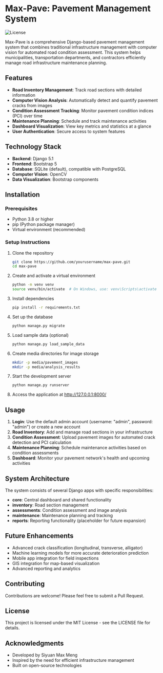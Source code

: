 # Max-Pave: Pavement Management System

![License](https://img.shields.io/badge/license-MIT-blue.svg)

Max-Pave is a comprehensive Django-based pavement management system that combines traditional infrastructure management with computer vision for automated road condition assessment. This system helps municipalities, transportation departments, and contractors efficiently manage road infrastructure maintenance planning.

## Features

- **Road Inventory Management**: Track road sections with detailed information
- **Computer Vision Analysis**: Automatically detect and quantify pavement cracks from images
- **Condition Assessment Tracking**: Monitor pavement condition indices (PCI) over time
- **Maintenance Planning**: Schedule and track maintenance activities
- **Dashboard Visualization**: View key metrics and statistics at a glance
- **User Authentication**: Secure access to system features

## Technology Stack

- **Backend**: Django 5.1
- **Frontend**: Bootstrap 5
- **Database**: SQLite (default), compatible with PostgreSQL
- **Computer Vision**: OpenCV
- **Data Visualization**: Bootstrap components

## Installation

### Prerequisites

- Python 3.8 or higher
- pip (Python package manager)
- Virtual environment (recommended)

### Setup Instructions

1. Clone the repository
   ```bash
   git clone https://github.com/yourusername/max-pave.git
   cd max-pave
   ```

2. Create and activate a virtual environment
   ```bash
   python -m venv venv
   source venv/bin/activate  # On Windows, use: venv\Scripts\activate
   ```

3. Install dependencies
   ```bash
   pip install -r requirements.txt
   ```

4. Set up the database
   ```bash
   python manage.py migrate
   ```

5. Load sample data (optional)
   ```bash
   python manage.py load_sample_data
   ```

6. Create media directories for image storage
   ```bash
   mkdir -p media/pavement_images
   mkdir -p media/analysis_results
   ```

7. Start the development server
   ```bash
   python manage.py runserver
   ```

8. Access the application at http://127.0.0.1:8000/

## Usage

1. **Login**: Use the default admin account (username: "admin", password: "admin") or create a new account
2. **Road Inventory**: Add and manage road sections in your infrastructure
3. **Condition Assessment**: Upload pavement images for automated crack detection and PCI calculation
4. **Maintenance Planning**: Schedule maintenance activities based on condition assessments
5. **Dashboard**: Monitor your pavement network's health and upcoming activities

## System Architecture

The system consists of several Django apps with specific responsibilities:

- **core**: Central dashboard and shared functionality
- **inventory**: Road section management
- **assessments**: Condition assessment and image analysis
- **maintenance**: Maintenance planning and tracking
- **reports**: Reporting functionality (placeholder for future expansion)

## Future Enhancements

- Advanced crack classification (longitudinal, transverse, alligator)
- Machine learning models for more accurate deterioration prediction
- Mobile app integration for field inspections
- GIS integration for map-based visualization
- Advanced reporting and analytics

## Contributing

Contributions are welcome! Please feel free to submit a Pull Request.

## License

This project is licensed under the MIT License - see the LICENSE file for details.

## Acknowledgments

- Developed by Siyuan Max Meng
- Inspired by the need for efficient infrastructure management
- Built on open-source technologies